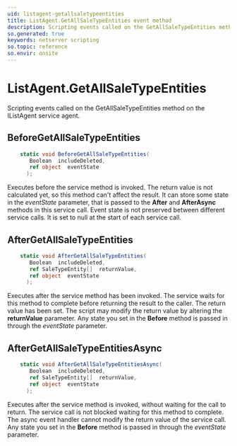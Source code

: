 ```yaml
---
uid: listagent-getallsaletypeentities
title: ListAgent.GetAllSaleTypeEntities event method
description: Scripting events called on the GetAllSaleTypeEntities method on the ListAgent service agent.
so.generated: true
keywords: netserver scripting
so.topic: reference
so.envir: onsite
---
```

# ListAgent.GetAllSaleTypeEntities

Scripting events called on the <see cref='M:IListAgent.GetAllSaleTypeEntities'>GetAllSaleTypeEntities</see> method on the <see cref='IListAgent'>IListAgent</see>  service agent.

## BeforeGetAllSaleTypeEntities
```cs
    static void BeforeGetAllSaleTypeEntities(
       Boolean  includeDeleted,
       ref object  eventState
      );
```
Executes before the service method is invoked.
The return value is not calculated yet, so this method can't affect the result.
It can store some state in the *eventState* parameter, that is passed to the **After** and **AfterAsync** methods in this service call.
Event state is not preserved between different service calls. It is set to null at the start of each service call.
## AfterGetAllSaleTypeEntities
```cs
    static void AfterGetAllSaleTypeEntities(
       Boolean  includeDeleted,
       ref SaleTypeEntity[]  returnValue,
       ref object  eventState
      );
```
Executes after the service method has been invoked. The service waits for this method to complete before returning the result to the caller.
The return value has been set. The script may modify the return value by altering the **returnValue** parameter.
Any state you set in the **Before** method is passed in through the *eventState* parameter.
## AfterGetAllSaleTypeEntitiesAsync
```cs
    static void AfterGetAllSaleTypeEntitiesAsync(
       Boolean  includeDeleted,
       ref SaleTypeEntity[]  returnValue,
       ref object  eventState
      );
```
Executes after the service method is invoked, without waiting for the call to return.
The service call is not blocked waiting for this method to complete.
The async event handler cannot modify the return value of the service call.
Any state you set in the **Before** method is passed in through the *eventState* parameter.

